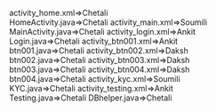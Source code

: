 activity_home.xml=>Chetali                    
HomeActivity.java=>Chetali
activity_main.xml=>Soumili                   
MainActivity.java=>Chetali
activity_login.xml=>Ankit                    
Login.java=>Chetali
activity_btn001.xml=>Ankit                   
btn001.java=>Chetali
activity_btn002.xml=>Daksh                   
btn002.java=>Chetali
activity_btn003.xml=>Daksh                   
btn003.java=>Chetali
activity_btn004.xml=>Daksh                   
btn004.java=>Chetali
activity_kyc.xml=>Soumili                     
KYC.java=>Chetali
activity_testing.xml=>Ankit                   
Testing.java=>Chetali
DBhelper.java=>Chetali
                      
